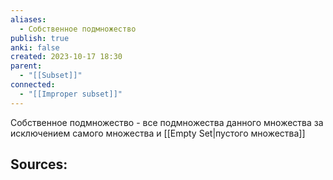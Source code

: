 ```yaml
---
aliases:
  - Собственное подмножество
publish: true
anki: false
created: 2023-10-17 18:30
parent:
  - "[[Subset]]"
connected:
  - "[[Improper subset]]"
---
```

Собственное подмножество - все подмножества данного множества за исключением самого множества и [[Empty Set|пустого множества]]













**Sources:**
- 


